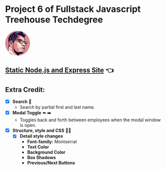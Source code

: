 # Project 6 of Fullstack Javascript Treehouse Techdegree

![This is an illustration of Misael Ruiz](https://github.com/misaruiz/04-oop-game-show-app/blob/main/images/misa-avatar.png?raw=true)

## [Static Node.js and Express Site](https://misaruiz.herokuapp.com/) :point_left:

## Extra Credit:

- [x] **Search** :mag_right:
  - Search by partial first and last name.
- [x] **Modal Toggle** :arrow_left: :arrow_right:
  - Toggles back and forth between employees when the modal window is open.
- [x] **Structure, style and CSS** :artist:
  - [x] **Detail style changes**
    - **Font-family:** Montserrat
    - **Text Color**
    - **Background Color**
    - **Box Shadows**
    - **Previous/Next Buttons**
